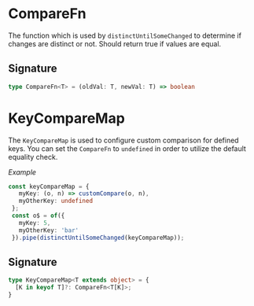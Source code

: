 # CompareFn

The function which is used by `distinctUntilSomeChanged` to determine if changes are distinct or not.
Should return true if values are equal.

## Signature

```TypeScript
type CompareFn<T> = (oldVal: T, newVal: T) => boolean
```

# KeyCompareMap

The `KeyCompareMap` is used to configure custom comparison for defined keys. You can set the `CompareFn` to
`undefined` in order to utilize the default equality check.

_Example_

```TypeScript
const keyCompareMap = {
   myKey: (o, n) => customCompare(o, n),
   myOtherKey: undefined
 };
 const o$ = of({
   myKey: 5,
   myOtherKey: 'bar'
 }).pipe(distinctUntilSomeChanged(keyCompareMap));
```

## Signature

```TypeScript
type KeyCompareMap<T extends object> = {
  [K in keyof T]?: CompareFn<T[K]>;
}
```

